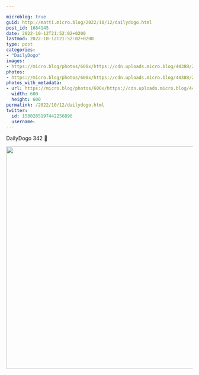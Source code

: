 ```yaml
---

microblog: true
guid: http://matti.micro.blog/2022/10/12/dailydogo.html
post_id: 1684145
date: 2022-10-12T21:52:02+0200
lastmod: 2022-10-12T21:52:02+0200
type: post
categories:
- "DailyDogo"
images:
- https://micro.blog/photos/600x/https://cdn.uploads.micro.blog/44388/2022/1e50abe2dd.jpg
photos:
- https://micro.blog/photos/600x/https://cdn.uploads.micro.blog/44388/2022/1e50abe2dd.jpg
photos_with_metadata:
- url: https://micro.blog/photos/600x/https://cdn.uploads.micro.blog/44388/2022/1e50abe2dd.jpg
  width: 600
  height: 600
permalink: /2022/10/12/dailydogo.html
twitter:
  id: 1580285197442256896
  username:
---
```

DailyDogo 342 🐶

<img src="https://micro.blog/photos/600x/https://blog.martin-haehnel.de/uploads/2022/1e50abe2dd.jpg" width="600" height="600" alt="" />
